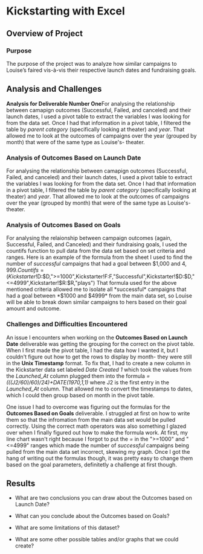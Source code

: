 # Kickstarting with Excel

## Overview of Project

### Purpose
The purpose of the project was to analyze how similar campaigns to Louise’s faired vis-à-vis their respective launch dates and fundraising goals.

## Analysis and Challenges
**Analysis for Deliverable Number One**For analysing the relationship between camapign outcomes (Successful, Failed, and canceled) and their launch dates, I used a pivot table to extract the variables I was looking for from the data set.  Once I had that information in a pivot table, I filtered the table by *parent category* (specifically looking at theater) and *year*.  That allowed me to look at the outcomes of campaigns over the year (grouped by month) that were of the same type as Louise's- theater.

### Analysis of Outcomes Based on Launch Date

For analysing the relationship between camapign outcomes (Successful, Failed, and canceled) and their launch dates, I used a pivot table to extract the variables I was looking for from the data set.  Once I had that information in a pivot table, I filtered the table by *parent category* (specifically looking at theater) and *year*.  That allowed me to look at the outcomes of campaigns over the year (grouped by month) that were of the same type as Louise's- theater.

### Analysis of Outcomes Based on Goals

For analysing the relaionship between campaign outcomes (again, Successful, Failed, and Canceled) and their fundraising goals, I used the countifs function to pull data from the data set based on set criteria and ranges.  Here is an example of the formula from the sheet I used to find the number of *successful* campaigns that had a goal between $1,000 and $4,999. Countifs=(Kickstarter!$D:$D,">=1000",Kickstarter!F:F,"Successful",Kickstarter!$D:$D,"<=4999",Kickstarter!$R:$R,"plays")  That formula used for the above mentioned criteria allowed me to isolate all *successful* campaigns that had a goal between *$1000 and $4999* from the main data set, so Louise will be able to break down similar campaigns to hers based on their goal amount and outcome.

### Challenges and Difficulties Encountered
An issue I encounters when working on the **Outcomes Based on Launch Date** deliverable was getting the grouping for the correct on the pivot table.  When I first made the pivot table, I had the data how I wanted it, but I couldn't figure out how to get the rows to display by month- they were still in the **Unix Timestamp** format. To fix that, I had to create a new column in the Kickstarter data set labeled *Date Created 1* which took the values from the *Launched_At* column plugged them into the formula *=(((J2/60)/60)/24)+DATE(1970,1,1)* where J2 is the first entry in the *Launched_At* column.  That allowed me to convert the timestamps to dates, which I could then group based on month in the pivot table.

One issue I had to overcome was figuring out the formulas for the **Outcomes Based on Goals** deliverable.  I struggled at first on how to write them so that the infromation from the main data set would be pulled correctly. Using the correct math operators was also something I glazed over when I finally figured out how to make the formula work. At first, my line chart wasn't right because I forgot to put the *=* in the ">=1000" and "<=4999" ranges which made the number of *successful* campaigns being pulled from the main data set incorrect, skewing my graph. Once I got the hang of writing out the formulas though, it was pretty easy to change them based on the goal parameters, definitetly a challenge at first though.

## Results

- What are two conclusions you can draw about the Outcomes based on Launch Date?

- What can you conclude about the Outcomes based on Goals?

- What are some limitations of this dataset?

- What are some other possible tables and/or graphs that we could create?
